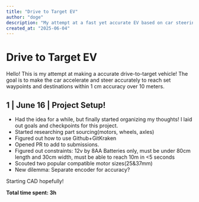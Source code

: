 ```yaml
---
title: "Drive to Target EV"
author: "doge"
description: "My attempt at a fast yet accurate EV based on car steering!"
created_at: "2025-06-04"
---
```

# Drive to Target EV

Hello! This is my attempt at making a accurate drive-to-target vehicle! The goal is to make the car accelerate and steer accurately to reach set waypoints and destinations within 1 cm accuracy over 10 meters. 

## 1 | June 16 | Project Setup!

+ Had the idea for a while, but finally started organizing my thoughts! I laid out goals and checkpoints for this project.
+ Started researching part sourcing(motors, wheels, axles)
+ Figured out how to use Github+GitKraken
+ Opened PR to add to submissions.
+ Figured out constraints: 12v by 8AA Batteries only, must be under 80cm length and 30cm width, must be able to reach 10m in <5 seconds
+ Scouted two popular compatible motor sizes(25&37mm)
+ New dilemma: Separate encoder for accuracy?

Starting CAD hopefully!


**Total time spent: 3h**